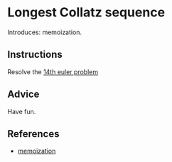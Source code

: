 # Longest Collatz sequence

Introduces: memoization.

## Instructions

Resolve the [14th euler problem](https://projecteuler.net/problem=14)

## Advice

Have fun.

## References
 - [memoization](http://en.wikipedia.org/wiki/Memoization)
